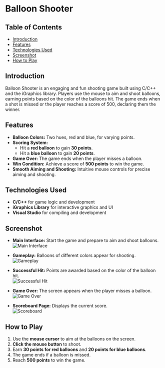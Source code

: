 # Balloon Shooter

## Table of Contents
- [Introduction](#introduction)
- [Features](#features)
- [Technologies Used](#technologies-used)
- [Screenshot](#screenshot)
- [How to Play](#how-to-play)

## Introduction
Balloon Shooter is an engaging and fun shooting game built using C/C++ and the iGraphics library. Players use the mouse to aim and shoot balloons, earning points based on the color of the balloons hit. The game ends when a shot is missed or the player reaches a score of 500, declaring them the winner.

## Features
- **Balloon Colors:** Two hues, red and blue, for varying points.
- **Scoring System:** 
  - Hit a **red balloon** to gain **30 points**.
  - Hit a **blue balloon** to gain **20 points**.
- **Game Over:** The game ends when the player misses a balloon.
- **Win Condition:** Achieve a score of **500 points** to win the game.
- **Smooth Aiming and Shooting:** Intuitive mouse controls for precise aiming and shooting.

## Technologies Used
- **C/C++** for game logic and development
- **iGraphics Library** for interactive graphics and UI
- **Visual Studio** for compiling and development

## Screenshot
- **Main Interface:** Start the game and prepare to aim and shoot balloons.  
![Main Interface](images(ss)/bs1.png)  

- **Gameplay:** Balloons of different colors appear for shooting.  
![Gameplay](images(ss)/bs2.png)  

- **Successful Hit:** Points are awarded based on the color of the balloon hit.  
![Successful Hit](images(ss)/bs3.png)  

- **Game Over:** The screen appears when the player misses a balloon.  
![Game Over](images(ss)/bs4.png)  

- **Scoreboard Page:** Displays the current score.  
![Scoreboard](images(ss)/bs5.png)

## How to Play
1. Use the **mouse cursor** to aim at the balloons on the screen.
2. **Click the mouse button** to shoot.
3. Earn **30 points for red balloons** and **20 points for blue balloons**.
4. The game ends if a balloon is missed.
5. Reach **500 points** to win the game.

